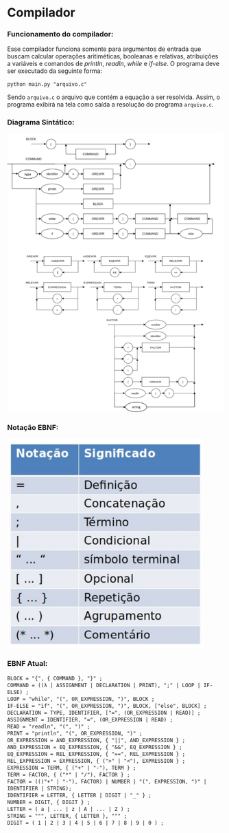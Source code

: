 # Compilador

### Funcionamento do compilador:

Esse compilador funciona somente para argumentos de entrada que buscam calcular operações aritiméticas, booleanas e relativas, atribuições a variáveis e comandos de *println*, *readln*, *while* e *if-else*. O programa deve ser executado da seguinte forma:

~~~
python main.py "arquivo.c"
~~~

Sendo ```arquivo.c``` o arquivo que contém a equação a ser resolvida. Assim, o programa exibirá na tela como saída a resolução do programa ```arquivo.c```.

### Diagrama Sintático:

<img src="Assets/DiagramaSintatico.png"/>

### Notação EBNF:

<img src="Assets/EBNF.png"/>

### EBNF Atual:

~~~
BLOCK = "{", { COMMAND }, "}" ;
COMMAND = ((λ | ASSIGNMENT | DECLARATION | PRINT), ";" | LOOP | IF-ELSE) ;
LOOP = "while", "(", OR_EXPRESSION, ")", BLOCK ;
IF-ELSE = "if", "(", OR_EXPRESSION, ")", BLOCK, ["else", BLOCK] ;
DECLARATION = TYPE, IDENTIFIER, ["=", (OR_EXPRESSION | READ)] ;
ASSIGNMENT = IDENTIFIER, "=", (OR_EXPRESSION | READ) ;
READ = "readln", "(", ")" ;
PRINT = "println", "(", OR_EXPRESSION, ")" ;
OR_EXPRESSION = AND_EXPRESSION, { "||", AND_EXPRESSION } ;
AND_EXPRESSION = EQ_EXPRESSION, { "&&", EQ_EXPRESSION } ;
EQ_EXPRESSION = REL_EXPRESSION, { "==", REL_EXPRESSION } ;
REL_EXPRESSION = EXPRESSION, { (">" | "<"), EXPRESSION } ;
EXPRESSION = TERM, { ("+" | "-"), TERM } ;
TERM = FACTOR, { ("*" | "/"), FACTOR } ;
FACTOR = ((("+" | "-"), FACTOR) | NUMBER | "(", EXPRESSION, ")" | IDENTIFIER | STRING);
IDENTIFIER = LETTER, { LETTER | DIGIT | "_" } ;
NUMBER = DIGIT, { DIGIT } ;
LETTER = ( a | ... | z | A | ... | Z ) ;
STRING = """, LETTER, { LETTER }, """ ;
DIGIT = ( 1 | 2 | 3 | 4 | 5 | 6 | 7 | 8 | 9 | 0 ) ;
~~~
